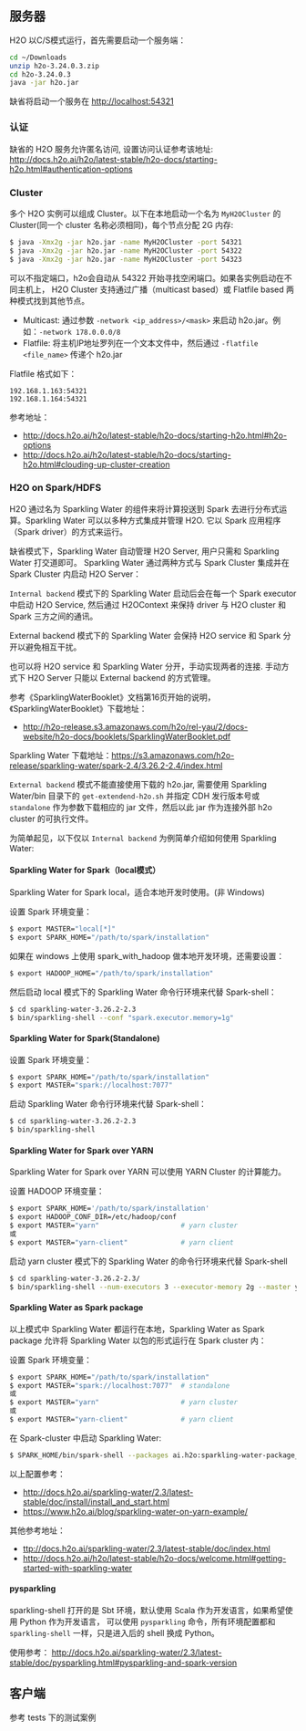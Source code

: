 ## 服务器

H2O 以C/S模式运行，首先需要启动一个服务端：

```bash
cd ~/Downloads
unzip h2o-3.24.0.3.zip
cd h2o-3.24.0.3
java -jar h2o.jar
```
缺省将启动一个服务在 <http://localhost:54321>

### 认证

缺省的 H2O 服务允许匿名访问, 设置访问认证参考该地址: <http://docs.h2o.ai/h2o/latest-stable/h2o-docs/starting-h2o.html#authentication-options> 

### Cluster

多个 H2O 实例可以组成 Cluster。以下在本地启动一个名为 `MyH2OCluster` 的 Cluster(同一个 cluster 名称必须相同)，每个节点分配 2G 内存:
```bash
$ java -Xmx2g -jar h2o.jar -name MyH2OCluster -port 54321
$ java -Xmx2g -jar h2o.jar -name MyH2OCluster -port 54322
$ java -Xmx2g -jar h2o.jar -name MyH2OCluster -port 54323
```

可以不指定端口，h2o会自动从 54322 开始寻找空闲端口。如果各实例启动在不同主机上， H2O Cluster 支持通过广播（multicast based）或 Flatfile based 两种模式找到其他节点。

* Multicast: 通过参数 `-network <ip_address>/<mask>` 来启动 h2o.jar。例如：`-network 178.0.0.0/8`
* Flatfile: 将主机IP地址罗列在一个文本文件中，然后通过 `-flatfile <file_name>` 传递个 h2o.jar

Flatfile 格式如下：
```
192.168.1.163:54321
192.168.1.164:54321
```

参考地址：
* <http://docs.h2o.ai/h2o/latest-stable/h2o-docs/starting-h2o.html#h2o-options>
* <http://docs.h2o.ai/h2o/latest-stable/h2o-docs/starting-h2o.html#clouding-up-cluster-creation>

### H2O on Spark/HDFS

H2O 通过名为 Sparkling Water 的组件来将计算投送到 Spark 去进行分布式运算。Sparkling Water 
可以以多种方式集成并管理 H2O. 它以 Spark 应用程序（Spark driver）的方式来运行。

缺省模式下，Sparkling Water 自动管理 H2O Server, 用户只需和 Sparkling Water 打交道即可。
Sparkling Water 通过两种方式与 Spark Cluster 集成并在 Spark Cluster 内启动 H2O Server：

`Internal backend` 模式下的 Sparkling Water 启动后会在每一个 Spark executor 中启动 H2O 
Service, 然后通过 H2OContext 来保持 driver 与 H2O cluster 和 Spark 三方之间的通讯。

External backend 模式下的 Sparkling Water 会保持 H2O service 和 Spark 分开以避免相互干扰。

也可以将 H2O service 和 Sparkling Water 分开，手动实现两者的连接. 手动方式下 H2O Server 
只能以 External backend 的方式管理。

参考《SparklingWaterBooklet》文档第16页开始的说明，《SparklingWaterBooklet》下载地址：

* <http://h2o-release.s3.amazonaws.com/h2o/rel-yau/2/docs-website/h2o-docs/booklets/SparklingWaterBooklet.pdf>

Sparkling Water 下载地址：<https://s3.amazonaws.com/h2o-release/sparkling-water/spark-2.4/3.26.2-2.4/index.html>

`External backend` 模式不能直接使用下载的 h2o.jar, 需要使用 Sparkling Water/bin 目录下的 `get-extendend-h2o.sh`
并指定 CDH 发行版本号或 `standalone` 作为参数下载相应的 jar 文件，然后以此 jar 作为连接外部 h2o cluster
的可执行文件。

为简单起见，以下仅以 `Internal backend` 为例简单介绍如何使用 Sparkling Water:

#### Sparkling Water for Spark（local模式）

Sparkling Water for Spark local，适合本地开发时使用。(非 Windows)

设置 Spark 环境变量：
~~~bash
$ export MASTER="local[*]"
$ export SPARK_HOME="/path/to/spark/installation"
~~~

如果在 windows 上使用 spark_with_hadoop 做本地开发环境，还需要设置：
~~~bash
$ export HADOOP_HOME="/path/to/spark/installation"
~~~

然后启动 local 模式下的 Sparkling Water 命令行环境来代替 Spark-shell：
~~~bash
$ cd sparkling-water-3.26.2-2.3
$ bin/sparkling-shell --conf "spark.executor.memory=1g"
~~~

#### Sparkling Water for Spark(Standalone)

设置 Spark 环境变量：
~~~bash
$ export SPARK_HOME="/path/to/spark/installation" 
$ export MASTER="spark://localhost:7077"
~~~

启动 Sparkling Water 命令行环境来代替 Spark-shell：
~~~bash
$ cd sparkling-water-3.26.2-2.3
$ bin/sparkling-shell
~~~

#### Sparkling Water for Spark over YARN

Sparkling Water for Spark over YARN 可以使用 YARN Cluster 的计算能力。

设置 HADOOP 环境变量：
~~~bash
$ export SPARK_HOME='/path/to/spark/installation'
$ export HADOOP_CONF_DIR=/etc/hadoop/conf
$ export MASTER="yarn"                    # yarn cluster
或
$ export MASTER="yarn-client"             # yarn client
~~~

启动 yarn cluster 模式下的 Sparkling Water 的命令行环境来代替 Spark-shell
~~~bash
$ cd sparkling-water-3.26.2-2.3/
$ bin/sparkling-shell --num-executors 3 --executor-memory 2g --master yarn --deploy-mode client
~~~

#### Sparkling Water as Spark package

以上模式中 Sparkling Water 都运行在本地，Sparkling Water as Spark package 允许将 Sparkling Water 以包的形式运行在 Spark cluster 内：

设置 Spark 环境变量：
~~~bash
$ export SPARK_HOME="/path/to/spark/installation" 
$ export MASTER="spark://localhost:7077"  # standalone
或
$ export MASTER="yarn"                    # yarn cluster
或
$ export MASTER="yarn-client"             # yarn client
~~~

在 Spark-cluster 中启动 Sparkling Water:
~~~bash
$ SPARK_HOME/bin/spark-shell --packages ai.h2o:sparkling-water-package_2.11:3.26.2-2.3
~~~ 

以上配置参考：
* <http://docs.h2o.ai/sparkling-water/2.3/latest-stable/doc/install/install_and_start.html>
* <https://www.h2o.ai/blog/sparkling-water-on-yarn-example/>

其他参考地址：
* <ttp://docs.h2o.ai/sparkling-water/2.3/latest-stable/doc/index.html>
* <http://docs.h2o.ai/h2o/latest-stable/h2o-docs/welcome.html#getting-started-with-sparkling-water>

#### pysparkling

sparkling-shell 打开的是 Sbt 环境，默认使用 Scala 作为开发语言，如果希望使用 Python 作为开发语言，
可以使用 `pysparkling` 命令，所有环境配置都和 `sparkling-shell` 一样，只是进入后的 shell 换成 Python。

使用参考：
http://docs.h2o.ai/sparkling-water/2.3/latest-stable/doc/pysparkling.html#pysparkling-and-spark-version

## 客户端

参考 tests 下的测试案例
